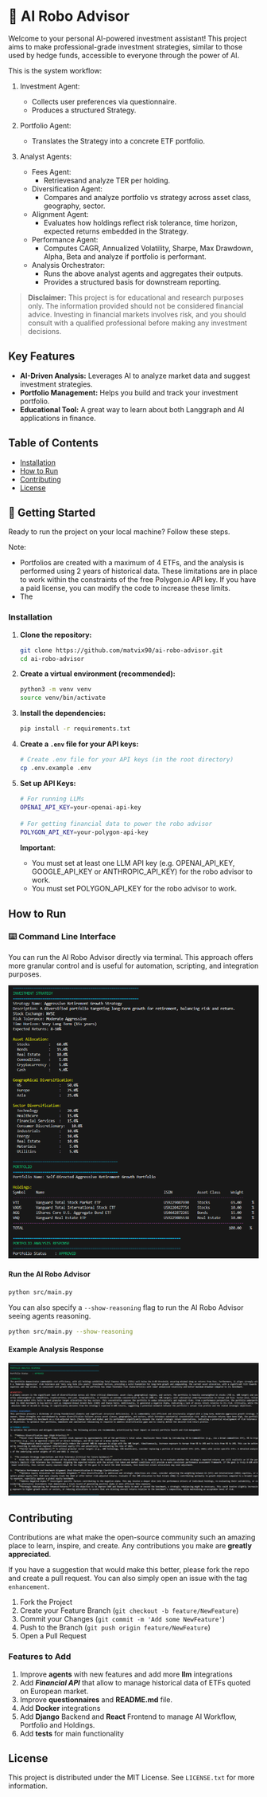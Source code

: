 # 🤖 AI Robo Advisor

Welcome to your personal AI-powered investment assistant! This project aims to make professional-grade investment strategies, similar to those used by hedge funds, accessible to everyone through the power of AI.

This is the system workflow:

1. Investment Agent:
   - Collects user preferences via questionnaire.
   - Produces a structured Strategy.

2. Portfolio Agent:
   - Translates the Strategy into a concrete ETF portfolio.

3. Analyst Agents:
   - Fees Agent:
     * Retrievesand analyze TER per holding.
   - Diversification Agent:
     * Compares and analyze portfolio vs strategy across asset class, geography, sector.
   - Alignment Agent:
     * Evaluates how holdings reflect risk tolerance, time horizon, expected returns embedded in the Strategy.
   - Performance Agent:
     * Computes CAGR, Annualized Volatility, Sharpe, Max Drawdown, Alpha, Beta and analyze if portfolio is performant.
   - Analysis Orchestrator:
     * Runs the above analyst agents and aggregates their outputs.
     * Provides a structured basis for downstream reporting.

> **Disclaimer:** This project is for educational and research purposes only. The information provided should not be considered financial advice. Investing in financial markets involves risk, and you should consult with a qualified professional before making any investment decisions.

## Key Features

*   **AI-Driven Analysis:** Leverages AI to analyze market data and suggest investment strategies.
*   **Portfolio Management:** Helps you build and track your investment portfolio.
*   **Educational Tool:** A great way to learn about both Langgraph and AI applications in finance.

## Table of Contents
- [Installation](#installation)
- [How to Run](#how-to-run)
- [Contributing](#contributing)
- [License](#license)

## 🚀 Getting Started

Ready to run the project on your local machine? Follow these steps.

Note: 
- Portfolios are created with a maximum of 4 ETFs, and the analysis is performed using 2 years of historical data. These limitations are in place to work within the constraints of the free Polygon.io API key. If you have a paid license, you can modify the code to increase these limits.
- The  

### Installation

1.  **Clone the repository:**
    ```bash
    git clone https://github.com/matvix90/ai-robo-advisor.git
    cd ai-robo-advisor
    ```

2.  **Create a virtual environment (recommended):**
    ```bash
    python3 -m venv venv
    source venv/bin/activate
    ```

3.  **Install the dependencies:**
    ```bash
    pip install -r requirements.txt
    ```

4. **Create a `.env` file for your API keys:**
    ```bash
    # Create .env file for your API keys (in the root directory)
    cp .env.example .env
    ```

5.  **Set up API Keys:**
    ```bash
    # For running LLMs
    OPENAI_API_KEY=your-openai-api-key

    # For getting financial data to power the robo advisor
    POLYGON_API_KEY=your-polygon-api-key
    ```

    **Important**: 
    - You must set at least one LLM API key (e.g. OPENAI_API_KEY, GOOGLE_API_KEY or ANTHROPIC_API_KEY) for the robo advisor to work.
    - You must set POLYGON_API_KEY for the robo advisor to work.

## How to Run

### ⌨️ Command Line Interface
You can run the AI Robo Advisor directly via terminal. This approach offers more granular control and is useful for automation, scripting, and integration purposes.

![Portfolio recommendation flow](assets/portfolio-response.png)

#### Run the AI Robo Advisor
```bash
python src/main.py
```

You can also specify a `--show-reasoning` flag to run the AI Robo Advisor seeing agents reasoning.

```bash
python src/main.py --show-reasoning
```

#### Example Analysis Response
![Analysis Response](assets/analysis-response.png)

## Contributing

Contributions are what make the open-source community such an amazing place to learn, inspire, and create. Any contributions you make are **greatly appreciated**.

If you have a suggestion that would make this better, please fork the repo and create a pull request. You can also simply open an issue with the tag  `enhancement`.

1.  Fork the Project
2.  Create your Feature Branch (`git checkout -b feature/NewFeature`)
3.  Commit your Changes (`git commit -m 'Add some NewFeature'`)
4.  Push to the Branch (`git push origin feature/NewFeature`)
5.  Open a Pull Request

### Features to Add 
1. Improve **agents** with new features and add more **llm** integrations
2. Add ***Financial API*** that allow to manage historical data of ETFs quoted on European market.
3. Improve **questionnaires** and **README.md** file.
4. Add **Docker** integrations
5. Add **Django** Backend and **React** Frontend to manage AI Workflow, Portfolio and Holdings.
6. Add **tests** for main functionality

## License

This project is distributed under the MIT License. See `LICENSE.txt` for more information.
